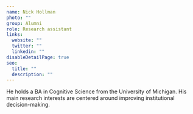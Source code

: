 ```yaml
---
name: Nick Hollman
photo: ""
group: Alumni
role: Research assistant
links:
  website: ""
  twitter: ""
  linkedin: ""
disableDetailPage: true
seo:
  title: ""
  description: ""
---
```


He holds a BA in Cognitive Science from the University of Michigan. His main research interests are centered around improving institutional decision-making.
